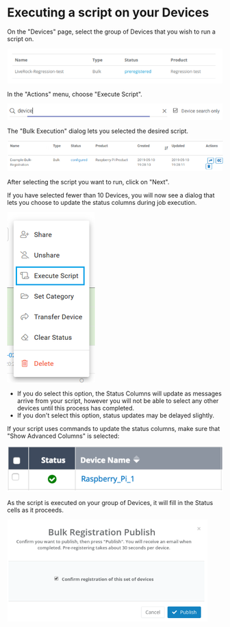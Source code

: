 # Executing a script on your Devices

On the "Devices" page, select the group of Devices that you wish to run a script on.

![](../../.gitbook/assets/image%20%28320%29.png)

In the "Actions" menu, choose "Execute Script".  

![](../../.gitbook/assets/image%20%28447%29.png)

The "Bulk Execution" dialog lets you selected the desired script.  

![](../../.gitbook/assets/image%20%28340%29.png)

After selecting the script you want to run, click on "Next".

If you have selected fewer than 10 Devices, you will now see a dialog that lets you choose to update the status columns during job execution.  

![](../../.gitbook/assets/image%20%28316%29.png)

* If you do select this option, the Status Columns will update as messages arrive from your script, however you will not be able to select any other devices until this process has completed.
* If you don't select this option, status updates may be delayed slightly.

If your script uses commands to update the status columns,  make sure that "Show Advanced Columns" is selected:

![](../../.gitbook/assets/image%20%283%29.png)

As the script is executed on your group of Devices, it will fill in the Status cells as it proceeds.

![](../../.gitbook/assets/image%20%28196%29.png)

